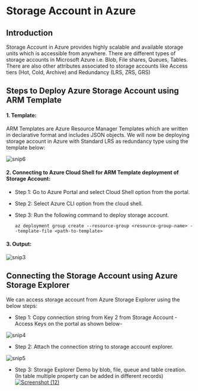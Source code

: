 # Storage Account in Azure

## Introduction 
Storage Account in Azure provides highly scalable and available storage units which is accessible from anywhere. There are different types of storage accounts in Microsoft Azure i.e. Blob, File shares, Queues, Tables. There are also other attributes associated to storage accounts like Access tiers (Hot, Cold, Archive) and Redundancy (LRS, ZRS, GRS)

## Steps to Deploy Azure Storage Account using ARM Template

#### 1. Template:

ARM Templates are Azure Resource Manager Templates which are written in declarative format and includes JSON objects.
We will now be deploying storage account in Azure with Standard LRS as redundancy type using the template below:

![snip6](https://user-images.githubusercontent.com/24872414/85270654-417d1800-b497-11ea-9271-c46e891a9f2f.PNG)


#### 2. Connecting to Azure Cloud Shell for ARM Template deployment of Storage Account:

- Step 1: Go to Azure Portal and select Cloud Shell option from the portal.
- Step 2: Select Azure CLI option from the cloud shell.
- Step 3: Run the following command to deploy storage account.

  `az deployment group create --resource-group <resource-group-name> --template-file <path-to-template>`

#### 3. Output:

![snip3](https://user-images.githubusercontent.com/24872414/85196471-0395bd80-b2f8-11ea-86d9-8ec7caededf9.PNG)

## Connecting the Storage Account using Azure Storage Explorer
We can access storage account from Azure Storage Explorer using the below steps:

- Step 1: Copy connection string from Key 2 from Storage Account - Access Keys on the portal as shown below-

![snip4](https://user-images.githubusercontent.com/24872414/85196573-a9e1c300-b2f8-11ea-9ff4-afb9cd55530b.PNG)
- Step 2: Attach the connection string to storage account explorer.

![snip5](https://user-images.githubusercontent.com/24872414/85196660-66d41f80-b2f9-11ea-92f6-5b7d4faa94f0.PNG)
- Step 3: Storage Explorer Demo by blob, file, queue and table creation. (In table multiple property can be added in different records)
[
![Screenshot (12)](https://user-images.githubusercontent.com/24872414/85196669-73587800-b2f9-11ea-98ea-a9e01fa1d6fb.png)
](url)
